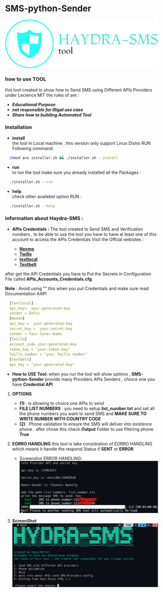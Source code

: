 # SMS-python-Sender
![alt text](logo.png)

### how to use **TOOL**
this tool created to show how to Send SMS using Different APIs Providers under Lecience MIT
the rules of are :
* ***Educational Purpose***
* ***not responsible for Illigal use case***
* ***Share how to building Automated Tool*** 
### Installation 
* **install**</br>
the tool in Local machine , this version only support Linux Distro RUN Following command:

```sh
  chmod a+x installer.sh && ./installer.sh --install 
```
* **run**</br>
to run the tool make sure you already installed all the Packages :
  
```sh 
  ./installer.sh --run
```
* **help**</br>
check other availebel option RUN :

```sh 
  ./installer.sh --help 
```
### information about **Haydra-SMS** :
* **APIs Credentials :**
The tool created to Send SMS and Verification numbers , to be able to use the tool you have to have at least one of this account to access the APIs Credentials Visit the Offcial websites :

  * [**Nexmo**](https://www.nexmo.com)
  * [**Twillo**](https://www.twillo.com)
  * [**textlocal**](https://www.textlocal.com)
  * [**Textbelt**](https://www.Textbelt.com)

after get the API Credentials you have to Put the Secrets in Configuration File called **APIs_Accounts_Credentials.cfg**

**Note** : Avoid using "" this when you put Credentials and make sure read Documentation AAPI
```YAML
  [Textlocal]
  api_key=  your-generated-key
  sender = Dofus
  [Nexmo]
  api_key =  your-generated-key
  secret_key =  your-secret-key
  sender = Your-Sener-Name
  [Twillo]
  account_sid= your-generated-key
  token_key = "your-token-key"
  Twillo_number = "your Twillo number"
  [textbelt]
  api_key = "your-generated-key"
```
* **How to USE Tool:**
when you run the tool will show options , **SMS-python-Sender** provide many Providers APIs Senders , choice one you have **Credential API**

1. **OPTIONS**
    - **(1)** : is allowing to choice one APIs to send 
    - **FILE LIST NUMBERS** : you need to setup **list_number.txt** and set all the phone numbers you want to send SMS and **MAKE SURE TO WRITE NUMBER WITH COUNTRY CODE**
    - **(2)** : Phone validation to ensure the SMS will deliver into existence phone . after chose this check **Output** Folder to use filtering phone **True**

2. **EORRO HANDLING**
this tool is take considration of EORRO HANDLING which means it handle the respond Status if **SENT** or **ERROR**
    - Screenshot ERROR HANDLING: 
        ![alt text](test/Screenshot_t.png)

3. **ScreenShot**
        ![alt text](test/Screenshot.png)



